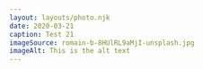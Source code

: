 ```yaml
---
layout: layouts/photo.njk
date: 2020-03-21
caption: Test 21
imageSource: romain-b-8HUlRL9aMjI-unsplash.jpg
imageAlt: This is the alt text
---
```

